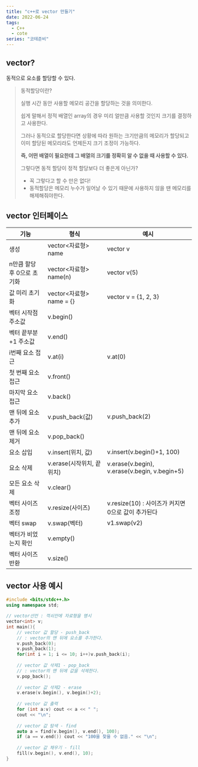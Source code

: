 ```yaml
---
title: "c++로 vector 만들기"
date: 2022-06-24
tags:
  - C++
  - cote
series: "코테준비"
---
```




## vector?

동적으로 요소를 할당할 수 있다.

> 동적할당이란?
>
> 실행 시간 동안 사용할 메모리 공간을 할당하는 것을 의미한다.
>
> 쉽게 말해서 정적 배열인 array의 경우 미리 얼만큼 사용할 것인지 크기를 결정하고 사용한다.
>
> 그러나 동적으로 할당한다면 상황에 따라 원하는 크기만큼의 메모리가 할당되고 이미 할당된 메모리라도 언제든지 크기 조정이 가능하다.
>
> **즉, 어떤 배열이 필요한데 그 배열의 크기를 정확히 알 수 없을 때 사용할 수 있다.**
>
> 그렇다면 동적 할당이 정적 할당보다 더 좋은게 아닌가?
>
> * 꼭 그렇다고 할 수 만은 없다!
> * 동적할당은 메모리 누수가 일어날 수 있기 때문에 사용하지 않을 땐 메모리를 해제해줘야한다.



## vector 인터페이스

| 기능                       | 형식                      | 예시                                               |
| -------------------------- | ------------------------- | -------------------------------------------------- |
| 생성                       | vector<자료형> name       | vector<int> v                                      |
| n만큼 할당 후 0으로 초기화 | vector<자료형> name(n)    | vector<int> v(5)                                   |
| 값 미리 초기화             | vector<자료형> name = {}  | vector<int> v = {1, 2, 3}                          |
| 벡터 시작점 주소값         | v.begin()                 |                                                    |
| 벡터 끝부분+1 주소값       | v.end()                   |                                                    |
| i번째 요소 접근            | v.at(i)                   | v.at(0)                                            |
| 첫 번째 요소 접근          | v.front()                 |                                                    |
| 마지막 요소 접근           | v.back()                  |                                                    |
| 맨 뒤에 요소 추가          | v.push_back(값)           | v.push_back(2)                                     |
| 맨 뒤에 요소 제거          | v.pop_back()              |                                                    |
| 요소 삽입                  | v.insert(위치, 값)        | v.insert(v.begin()+1, 100)                         |
| 요소 삭제                  | v.erase(시작위치, 끝위치) | v.erase(v.begin), v.erase(v.begin, v.begin+5)      |
| 모든 요소 삭제             | v.clear()                 |                                                    |
| 벡터 사이즈 조정           | v.resize(사이즈)          | v.resize(10) : 사이즈가 커지면 0으로 값이 추가된다 |
| 벡터 swap                  | v.swap(벡터)              | v1.swap(v2)                                        |
| 벡터가 비었는지 확인       | v.empty()                 |                                                    |
| 벡터 사이즈 반환           | v.size()                  |                                                    |



## vector 사용 예시

```c++
#include <bits/stdc++.h>
using namespace std;

// vector선언 : 꺽쇠안에 자료형을 명시
vector<int> v;
int main(){
    // vector 값 할당 - push_back
    // : vector의 맨 뒤에 요소를 추가한다.
    v.push_back(0);
    v.push_back(1);
    for(int i = 1; i <= 10; i++)v.push_back(i);
    
    // vector 값 삭제1 - pop_back
    // : vector의 맨 뒤에 값을 삭제한다.
    v.pop_back();
    
    // vector 값 삭제2 - erase
    v.erase(v.begin(), v.begin()+2);
    
    // vector 값 출력
    for (int a:v) cout << a << " ";
    cout << "\n";
    
    // vector 값 탐색 - find
    auto a = find(v.begin(), v.end(), 100);
    if (a == v.end()) cout << "100을 찾을 수 없음." << "\n";
    
    // vector 값 채우기 - fill
    fill(v.begin(), v.end(), 10);
}
```





